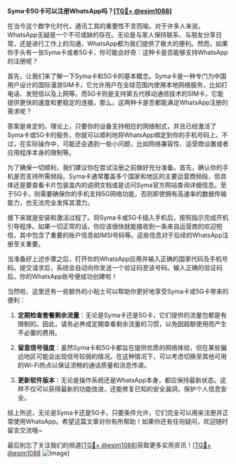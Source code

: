 **Syma卡5G卡可以注册WhatsApp吗？[[TG💪+ @esim1088](https://t.me/s/esim1088)]**

在当今这个数字化时代，通讯工具的重要性不言而喻。对于许多人来说，WhatsApp无疑是一个不可或缺的存在。无论是与家人保持联系、与朋友分享日常，还是进行工作上的沟通，WhatsApp都为我们提供了极大的便利。然而，如果你手头有一张Syma卡或者5G卡，你可能会好奇：这种卡是否能够支持WhatsApp的注册呢？

首先，让我们来了解一下Syma卡和5G卡的基本概念。Syma卡是一种专门为中国用户设计的国际漫游SIM卡，它允许用户在全球范围内使用本地网络服务，比如打电话、发短信以及上网等。而5G卡则是支持第五代移动通信技术的SIM卡，它能提供更快的速度和更稳定的连接。那么，这两种卡是否都能满足WhatsApp注册的需求呢？

答案是肯定的。理论上，只要你的设备支持相应的网络制式，并且已经激活了Syma卡或5G卡的服务，你就可以顺利地将WhatsApp绑定到你的手机号码上。不过，在实际操作中，可能还会遇到一些小问题，比如网络兼容性、运营商设置或者应用程序本身的限制等。

为了确保一切顺利，我们建议你在尝试注册之前做好充分准备。首先，确认你的手机是否支持所需频段。Syma卡通常覆盖多个国家和地区的主要运营商频段，但具体还是要查看卡片包装盒内的说明文档或是访问Syma官方网站查询详细信息。至于5G卡，则需要确保你的手机支持5G网络功能，否则即使拥有高速率的数据传输能力，也无法完全发挥其潜力。

接下来就是安装和激活过程了。将Syma卡或5G卡插入手机后，按照指示完成开机引导程序。如果一切正常的话，你应该很快就能接收到一条来自运营商的欢迎短信，其中包含了重要的账户信息如IMSI号码等。这些信息对于后续的WhatsApp注册至关重要。

当准备好上述步骤之后，打开你的WhatsApp应用并输入正确的国家代码及手机号码。提交请求后，系统会自动向你发送一个验证码至该号码。输入正确的验证码后，你的WhatsApp账号便成功创建啦！

当然啦，这里还有一些额外的小贴士可以帮助你更好地享受Syma卡或5G卡带来的便利：

1. **定期检查套餐剩余流量**：无论是Syma卡还是5G卡，它们提供的流量包都是有限制的。因此，请务必养成定期查看剩余流量的习惯，以免因超额使用而产生不必要的费用。
   
2. **留意信号强度**：虽然Syma卡和5G卡都旨在提供优质的网络体验，但在某些偏远地区可能会出现信号较弱的情况。在这种情况下，可以考虑切换至其他可用的Wi-Fi热点以保证流畅的通话质量和消息传递。

3. **更新软件版本**：无论是操作系统还是WhatsApp本身，都应保持最新状态。这样不仅可以获得最新的功能改进，还能修复已知的安全漏洞，保护个人信息安全。

综上所述，无论是Syma卡还是5G卡，只要条件允许，它们完全可以用来注册并正常使用WhatsApp。希望这篇文章对你有所帮助！如果你还有任何疑问，欢迎随时留言交流哦~

最后别忘了关注我们的频道[[TG💪+ @esim1088](https://t.me/s/esim1088)]获取更多实用资讯！[[TG💪+ @esim1088](https://t.me/s/esim1088) ![Image](https://i.postimg.cc/4NQfJmqS/Snipaste-2025-05-13-00-14-12.png)]